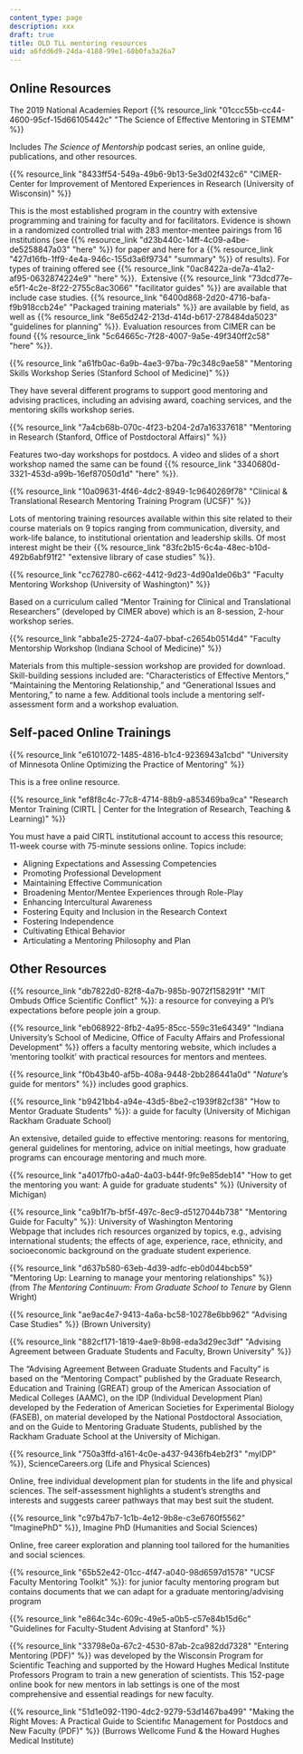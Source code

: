 ```yaml
---
content_type: page
description: xxx
draft: true
title: OLD TLL mentoring resources
uid: a6fdd6d9-24da-4188-99e1-68b0fa3a26a7
---
```

## Online Resources

The 2019 National Academies Report {{% resource_link "01ccc55b-cc44-4600-95cf-15d66105442c" "The Science of Effective Mentoring in STEMM" %}}

Includes *The Science of Mentorship* podcast series, an online guide, publications, and other resources.

{{% resource_link "8433ff54-549a-49b6-9b13-5e3d02f432c6" "CIMER-Center for Improvement of Mentored Experiences in Research (University of Wisconsin)" %}}

This is the most established program in the country with extensive programming and training for faculty and for facilitators. Evidence is shown in a randomized controlled trial with 283 mentor-mentee pairings from 16 institutions (see {{% resource_link "d23b440c-14ff-4c09-a4be-de5258847a03" "here" %}} for paper and here for a {{% resource_link "427d16fb-1ff9-4e4a-946c-155d3a6f9734" "summary" %}} of results). For types of training offered see {{% resource_link "0ac8422a-de7a-41a2-af95-0632874224e9" "here" %}}.  Extensive {{% resource_link "73dcd77e-e5f1-4c2e-8f22-2755c8ac3066" "facilitator guides" %}} are available that include case studies. {{% resource_link "6400d868-2d20-4716-bafa-f9b918ccb24e" "Packaged training materials" %}} are available by field, as well as {{% resource_link "8e65d242-213d-414d-b617-278484da5023" "guidelines for planning" %}}. Evaluation resources from CIMER can be found {{% resource_link "5c64665c-7f28-4007-9a5e-49f340ff2c58" "here" %}}.

{{% resource_link "a61fb0ac-6a9b-4ae3-97ba-79c348c9ae58" "Mentoring Skills Workshop Series (Stanford School of Medicine)" %}}

They have several different programs to support good mentoring and advising practices, including an advising award, coaching services, and the mentoring skills workshop series.

{{% resource_link "7a4cb68b-070c-4f23-b204-2d7a16337618" "Mentoring in Research (Stanford, Office of Postdoctoral Affairs)" %}}

Features two-day workshops for postdocs. A video and slides of a short workshop named the same can be found {{% resource_link "3340680d-3321-453d-a99b-16ef87050d1d" "here" %}}.

{{% resource_link "10a09631-4f46-4dc2-8949-1c9640269f78" "Clinical & Translational Research Mentoring Training Program (UCSF)" %}}

Lots of mentoring training resources available within this site related to their course materials on 9 topics ranging from communication, diversity, and work-life balance, to institutional orientation and leadership skills. Of most interest might be their {{% resource_link "83fc2b15-6c4a-48ec-b10d-492b6abf91f2" "extensive library of case studies" %}}.

{{% resource_link "cc762780-c662-4412-9d23-4d90a1de06b3" "Faculty Mentoring Workshop (University of Washington)" %}}

Based on a curriculum called “Mentor Training for Clinical and Translational Researchers” (developed by CIMER above) which is an 8-session, 2-hour workshop series.

{{% resource_link "abba1e25-2724-4a07-bbaf-c2654b0514d4" "Faculty Mentorship Workshop (Indiana School of Medicine)" %}}

Materials from this multiple-session workshop are provided for download. Skill-building sessions included are: “Characteristics of Effective Mentors,” “Maintaining the Mentoring Relationship,” and “Generational Issues and Mentoring,” to name a few. Additional tools include a mentoring self-assessment form and a workshop evaluation.

## Self-paced Online Trainings

{{% resource_link "e6101072-1485-4816-b1c4-9236943a1cbd" "University of Minnesota Online Optimizing the Practice of Mentoring" %}} 

This is a free online resource.

{{% resource_link "ef8f8c4c-77c8-4714-88b9-a853469ba9ca" "Research Mentor Training (CIRTL | Center for the Integration of Research, Teaching & Learning)" %}}

You must have a paid CIRTL institutional account to access this resource; 11-week course with 75-minute sessions online. Topics include:

- Aligning Expectations and Assessing Competencies 
- Promoting Professional Development 
- Maintaining Effective Communication 
- Broadening Mentor/Mentee Experiences through Role-Play 
- Enhancing Intercultural Awareness 
- Fostering Equity and Inclusion in the Research Context 
- Fostering Independence 
- Cultivating Ethical Behavior 
- Articulating a Mentoring Philosophy and Plan

## Other Resources

{{% resource_link "db7822d0-82f8-4a7b-985b-9072f158291f" "MIT Ombuds Office Scientific Conflict" %}}: a resource for conveying a PI’s expectations before people join a group.

{{% resource_link "eb068922-8fb2-4a95-85cc-559c31e64349" "Indiana University’s School of Medicine, Office of Faculty Affairs and Professional Development" %}} offers a faculty mentoring website, which includes a ‘mentoring toolkit’ with practical resources for mentors and mentees.

{{% resource_link "f0b43b40-af5b-408a-9448-2bb286441a0d" "*Nature*’s guide for mentors" %}} includes good graphics.

{{% resource_link "b9421bb4-a94e-43d5-8be2-c1939f82cf38" "How to Mentor Graduate Students" %}}: a guide for faculty (University of Michigan Rackham Graduate School)

An extensive, detailed guide to effective mentoring: reasons for mentoring, general guidelines for mentoring, advice on initial meetings, how graduate programs can encourage mentoring and much more.

{{% resource_link "a4017fb0-a4a0-4a03-b44f-9fc9e85deb14" "How to get the mentoring you want: A guide for graduate students" %}} (University of Michigan)

{{% resource_link "ca9b1f7b-bf5f-497c-8ec9-d5127044b738" "Mentoring Guide for Faculty" %}}: University of Washington Mentoring Webpage that includes rich resources organized by topics, e.g., advising international students; the effects of age, experience, race, ethnicity, and socioeconomic background on the graduate student experience.

{{% resource_link "d637b580-63eb-4d39-adfc-eb0d044bcb59" "Mentoring Up: Learning to manage your mentoring relationships" %}} (from *The Mentoring Continuum: From Graduate School to Tenure* by Glenn Wright)

{{% resource_link "ae9ac4e7-9413-4a6a-bc58-10278e6bb962" "Advising Case Studies" %}} (Brown University)

{{% resource_link "882cf171-1819-4ae9-8b98-eda3d29ec3df" "Advising Agreement between Graduate Students and Faculty, Brown University" %}}

The “Advising Agreement Between Graduate Students and Faculty” is based on the “Mentoring Compact” published by the Graduate Research, Education and Training (GREAT) group of the American Association of Medical Colleges (AAMC), on the IDP (Individual Development Plan) developed by the Federation of American Societies for Experimental Biology (FASEB), on material developed by the National Postdoctoral Association, and on the Guide to Mentoring Graduate Students, published by the Rackham Graduate School at the University of Michigan.

{{% resource_link "750a3ffd-a161-4c0e-a437-9436fb4eb2f3" "myIDP" %}}, ScienceCareers.org (Life and Physical Sciences)

Online, free individual development plan for students in the life and physical sciences. The self-assessment highlights a student’s strengths and interests and suggests career pathways that may best suit the student.

{{% resource_link "c97b47b7-1c1b-4e12-9b8e-c3e6760f5562" "ImaginePhD" %}}, Imagine PhD (Humanities and Social Sciences)

Online, free career exploration and planning tool tailored for the humanities and social sciences.

{{% resource_link "65b52e42-01cc-4f47-a040-98d6597d1578" "UCSF Faculty Mentoring Toolkit" %}}: for junior faculty mentoring program but contains documents that we can adapt for a graduate mentoring/advising program

{{% resource_link "e864c34c-609c-49e5-a0b5-c57e84b15d6c" "Guidelines for Faculty-Student Advising at Stanford" %}}

{{% resource_link "33798e0a-67c2-4530-87ab-2ca982dd7328" "Entering Mentoring (PDF)" %}} was developed by the Wisconsin Program for Scientific Teaching and supported by the Howard Hughes Medical Institute Professors Program to train a new generation of scientists. This 152-page online book for new mentors in lab settings is one of the most comprehensive and essential readings for new faculty. 

{{% resource_link "51d1e092-1190-4dc2-9279-53d1467ba499" "Making the Right Moves: A Practical Guide to Scientifıc Management for Postdocs and New Faculty (PDF)" %}} (Burrows Wellcome Fund & the Howard Hughes Medical Institute)